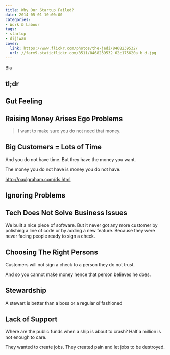 ```yaml
---
title: Why Our Startup Failed?
date: 2014-05-01 10:00:00
categories:
- Work & Labour
tags:
- startup
- dijiwan
cover:
  link: https://www.flickr.com/photos/the-jedi/8468239532/
  url: //farm9.staticflickr.com/8511/8468239532_62c175620a_b_d.jpg
---
```


Bla

<!--more-->

## tl;dr

## Gut Feeling

## Raising Money Arises Ego Problems

> I want to make sure you do not need that money.

## Big Customers = Lots of Time

And you do not have time. But they have the money you want.

The money you do not have is money you do not have.

http://paulgraham.com/ds.html

## Ignoring Problems

## Tech Does Not Solve Business Issues

We built a nice piece of software. But it never got any more customer by polishing a line of code or by adding a new feature.
Because they were never facing people ready to sign a check.

## Choosing The Right Persons

Customers will not sign a check to a person they do not trust.

And so you cannot make money hence that person believes he does.

## Stewardship

A stewart is better than a boss or a regular ol'fashioned 

## Lack of Support

Where are the public funds when a ship is about to crash? Half a million is not enough to care.

They wanted to create jobs. They created pain and let jobs to be destroyed.
